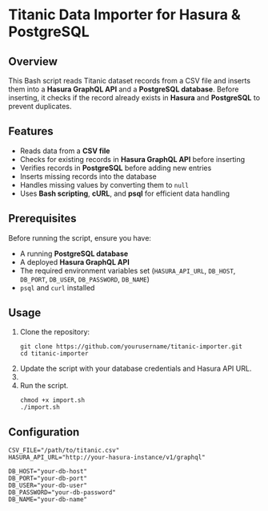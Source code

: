 # Titanic Data Importer for Hasura & PostgreSQL

## Overview
This Bash script reads Titanic dataset records from a CSV file and inserts them into a **Hasura GraphQL API** and a **PostgreSQL database**. Before inserting, it checks if the record already exists in **Hasura** and **PostgreSQL** to prevent duplicates.

## Features
- Reads data from a **CSV file**
- Checks for existing records in **Hasura GraphQL API** before inserting
- Verifies records in **PostgreSQL** before adding new entries
- Inserts missing records into the database
- Handles missing values by converting them to `null`
- Uses **Bash scripting**, **cURL**, and **psql** for efficient data handling

## Prerequisites
Before running the script, ensure you have:
- A running **PostgreSQL database**
- A deployed **Hasura GraphQL API**
- The required environment variables set (`HASURA_API_URL`, `DB_HOST`, `DB_PORT`, `DB_USER`, `DB_PASSWORD`, `DB_NAME`)
- `psql` and `curl` installed

## Usage
1. Clone the repository:
   ```
   git clone https://github.com/yourusername/titanic-importer.git
   cd titanic-importer
2. Update the script with your database credentials and Hasura API URL.
3. 
4. Run the script.
   ```
   chmod +x import.sh
   ./import.sh
## Configuration
  ```
  CSV_FILE="/path/to/titanic.csv"
  HASURA_API_URL="http://your-hasura-instance/v1/graphql"
  
  DB_HOST="your-db-host"
  DB_PORT="your-db-port"
  DB_USER="your-db-user"
  DB_PASSWORD="your-db-password"
  DB_NAME="your-db-name"
